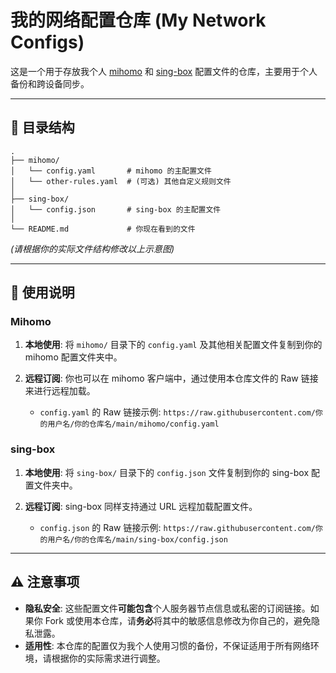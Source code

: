 # 我的网络配置仓库 (My Network Configs)

这是一个用于存放我个人 [mihomo](https://github.com/MetaCubeX/mihomo) 和 [sing-box](https://github.com/SagerNet/sing-box) 配置文件的仓库，主要用于个人备份和跨设备同步。

---

## 📂 目录结构

```
.
├── mihomo/
│   └── config.yaml       # mihomo 的主配置文件
│   └── other-rules.yaml  # (可选) 其他自定义规则文件
│
├── sing-box/
│   └── config.json       # sing-box 的主配置文件
│
└── README.md             # 你现在看到的文件
```

*(请根据你的实际文件结构修改以上示意图)*

---

## 🚀 使用说明

### Mihomo

1.  **本地使用**:
    将 `mihomo/` 目录下的 `config.yaml` 及其他相关配置文件复制到你的 mihomo 配置文件夹中。

2.  **远程订阅**:
    你也可以在 mihomo 客户端中，通过使用本仓库文件的 Raw 链接来进行远程加载。
    * `config.yaml` 的 Raw 链接示例: `https://raw.githubusercontent.com/你的用户名/你的仓库名/main/mihomo/config.yaml`

### sing-box

1.  **本地使用**:
    将 `sing-box/` 目录下的 `config.json` 文件复制到你的 sing-box 配置文件夹中。

2.  **远程订阅**:
    sing-box 同样支持通过 URL 远程加载配置文件。
    * `config.json` 的 Raw 链接示例: `https://raw.githubusercontent.com/你的用户名/你的仓库名/main/sing-box/config.json`

---

## ⚠️ 注意事项

* **隐私安全**: 这些配置文件**可能包含**个人服务器节点信息或私密的订阅链接。如果你 Fork 或使用本仓库，请**务必**将其中的敏感信息修改为你自己的，避免隐私泄露。
* **适用性**: 本仓库的配置仅为我个人使用习惯的备份，不保证适用于所有网络环境，请根据你的实际需求进行调整。
